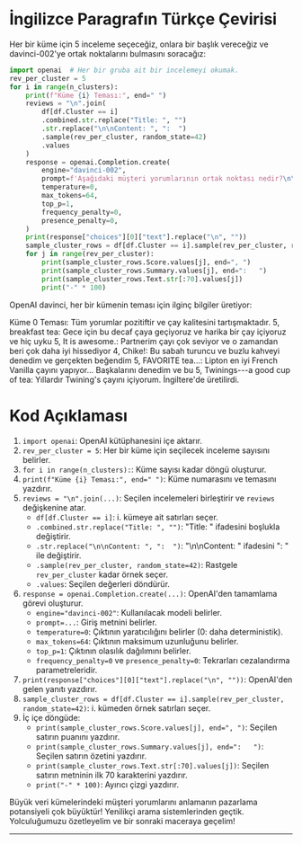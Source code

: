 # İngilizce Paragrafın Türkçe Çevirisi

Her bir küme için 5 inceleme seçeceğiz, onlara bir başlık vereceğiz ve davinci-002'ye ortak noktalarını bulmasını soracağız:

```python
import openai  # Her bir gruba ait bir incelemeyi okumak.
rev_per_cluster = 5
for i in range(n_clusters):
    print(f"Küme {i} Teması:", end=" ")
    reviews = "\n".join(
        df[df.Cluster == i]
        .combined.str.replace("Title: ", "")
        .str.replace("\n\nContent: ", ":  ")
        .sample(rev_per_cluster, random_state=42)
        .values
    )
    response = openai.Completion.create(
        engine="davinci-002",
        prompt=f'Aşağıdaki müşteri yorumlarının ortak noktası nedir?\n\nMüşteri Yorumları:\n"""\n{reviews}\n"""\n\nTema:',
        temperature=0,
        max_tokens=64,
        top_p=1,
        frequency_penalty=0,
        presence_penalty=0,
    )
    print(response["choices"][0]["text"].replace("\n", ""))
    sample_cluster_rows = df[df.Cluster == i].sample(rev_per_cluster, random_state=42)
    for j in range(rev_per_cluster):
        print(sample_cluster_rows.Score.values[j], end=", ")
        print(sample_cluster_rows.Summary.values[j], end=":   ")
        print(sample_cluster_rows.Text.str[:70].values[j])
        print("-" * 100)
```

OpenAI davinci, her bir kümenin teması için ilginç bilgiler üretiyor:

Küme 0 Teması:  Tüm yorumlar pozitiftir ve çay kalitesini tartışmaktadır.
5, breakfast tea:   Gece için bu decaf çaya geçiyoruz ve harika bir çay içiyoruz ve hiç uyku
5, It is awesome.:   Partnerim çayı çok seviyor ve o zamandan beri çok daha iyi hissediyor
4, Chike!:   Bu sabah turuncu ve buzlu kahveyi denedim ve gerçekten beğendim
5, FAVORITE tea...:   Lipton en iyi French Vanilla çayını yapıyor... Başkalarını denedim ve bu
5, Twinings---a good cup of tea:   Yıllardır Twining's çayını içiyorum. İngiltere'de üretilirdi.

# Kod Açıklaması

1. `import openai`: OpenAI kütüphanesini içe aktarır.
2. `rev_per_cluster = 5`: Her bir küme için seçilecek inceleme sayısını belirler.
3. `for i in range(n_clusters):`: Küme sayısı kadar döngü oluşturur.
4. `print(f"Küme {i} Teması:", end=" ")`: Küme numarasını ve temasını yazdırır.
5. `reviews = "\n".join(...)`: Seçilen incelemeleri birleştirir ve `reviews` değişkenine atar.
   - `df[df.Cluster == i]`: i. kümeye ait satırları seçer.
   - `.combined.str.replace("Title: ", "")`: "Title: " ifadesini boşlukla değiştirir.
   - `.str.replace("\n\nContent: ", ":  ")`: "\n\nContent: " ifadesini ":  " ile değiştirir.
   - `.sample(rev_per_cluster, random_state=42)`: Rastgele `rev_per_cluster` kadar örnek seçer.
   - `.values`: Seçilen değerleri döndürür.
6. `response = openai.Completion.create(...)`: OpenAI'den tamamlama görevi oluşturur.
   - `engine="davinci-002"`: Kullanılacak modeli belirler.
   - `prompt=...`: Giriş metnini belirler.
   - `temperature=0`: Çıktının yaratıcılığını belirler (0: daha deterministik).
   - `max_tokens=64`: Çıktının maksimum uzunluğunu belirler.
   - `top_p=1`: Çıktının olasılık dağılımını belirler.
   - `frequency_penalty=0` ve `presence_penalty=0`: Tekrarları cezalandırma parametreleridir.
7. `print(response["choices"][0]["text"].replace("\n", ""))`: OpenAI'den gelen yanıtı yazdırır.
8. `sample_cluster_rows = df[df.Cluster == i].sample(rev_per_cluster, random_state=42)`: i. kümeden örnek satırları seçer.
9. İç içe döngüde:
   - `print(sample_cluster_rows.Score.values[j], end=", ")`: Seçilen satırın puanını yazdırır.
   - `print(sample_cluster_rows.Summary.values[j], end=":   ")`: Seçilen satırın özetini yazdırır.
   - `print(sample_cluster_rows.Text.str[:70].values[j])`: Seçilen satırın metninin ilk 70 karakterini yazdırır.
   - `print("-" * 100)`: Ayırıcı çizgi yazdırır.

Büyük veri kümelerindeki müşteri yorumlarını anlamanın pazarlama potansiyeli çok büyüktür! Yenilikçi arama sistemlerinden geçtik. Yolculuğumuzu özetleyelim ve bir sonraki maceraya geçelim!

---


